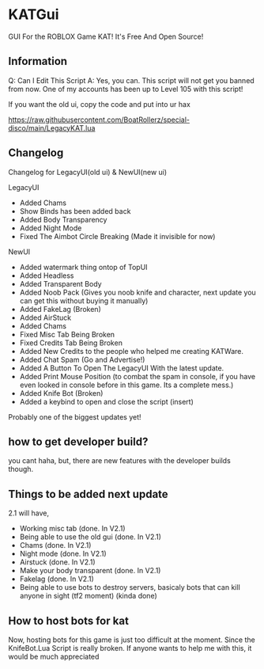 # KATGui
GUI For the ROBLOX Game KAT! It's Free And Open Source!

## Information
Q: Can I Edit This Script A: Yes, you can.
This script will not get you banned from now.
One of my accounts has been up to Level 105 with this script!

If you want the old ui, copy the code and put into ur hax

https://raw.githubusercontent.com/BoatRollerz/special-disco/main/LegacyKAT.lua

## Changelog
Changelog for LegacyUI(old ui) & NewUI(new ui)

LegacyUI
* Added Chams
* Show Binds has been added back
* Added Body Transparency
* Added Night Mode
* Fixed The Aimbot Circle Breaking (Made it invisible for now)

NewUI
* Added watermark thing ontop of TopUI
* Added Headless
* Added Transparent Body
* Added Noob Pack (Gives you noob knife and character, next update you can get this without buying it manually)
* Added FakeLag (Broken)
* Added AirStuck
* Added Chams
* Fixed Misc Tab Being Broken
* Fixed Credits Tab Being Broken
* Added New Credits to the people who helped me creating KATWare.
* Added Chat Spam (Go and Advertise!)
* Added A Button To Open The LegacyUI With the latest update.
* Added Print Mouse Position (to combat the spam in console, if you have even looked in console before in this game. Its a complete mess.)
* Added Knife Bot (Broken)
* Added a keybind to open and close the script (insert)

Probably one of the biggest updates yet!

## how to get developer build?

you cant haha, but, there are new features with the developer builds though.

## Things to be added next update

2.1 will have,

* Working misc tab (done. In V2.1)
* Being able to use the old gui (done. In V2.1)
* Chams (done. In V2.1)
* Night mode (done. In V2.1)
* Airstuck (done. In V2.1)
* Make your body transparent (done. In V2.1)
* Fakelag (done. In V2.1)
* Being able to use bots to destroy servers, basicaly bots that can kill anyone in sight (tf2 moment) (kinda done)

## How to host bots for kat

Now, hosting bots for this game is just too difficult at the moment.
Since the KnifeBot.Lua   Script is really broken.
If anyone wants to help me with this, it would be much appreciated
